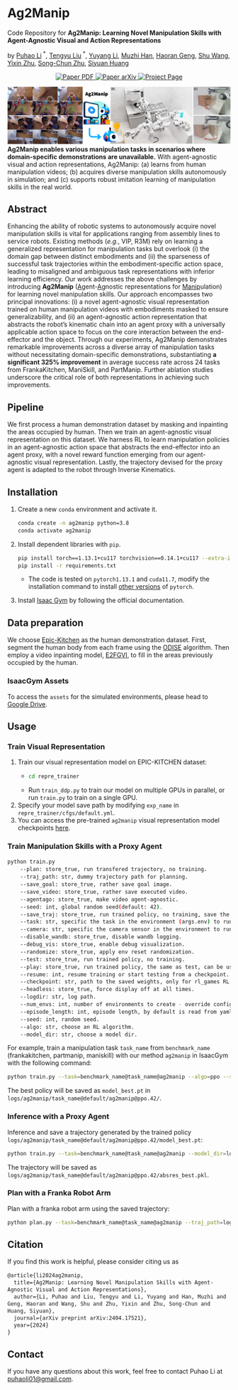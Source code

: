 # Ag2Manip
Code Repository for **Ag2Manip: Learning Novel Manipulation Skills with Agent-Agnostic Visual and Action Representations**

by [Puhao Li](https://xiaoyao-li.github.io/)<sup> *</sup>, [Tengyu Liu](http://tengyu.ai/)<sup> *</sup>, [Yuyang Li](https://blog.aidenli.net/), [Muzhi Han](https://sites.google.com/view/muzhihan/home), [Haoran Geng](https://geng-haoran.github.io/), [Shu Wang](https://github.com/AssassinWS), [Yixin Zhu](https://yzhu.io/), [Song-Chun Zhu](https://zhusongchun.net/), [Siyuan Huang](https://siyuanhuang.com/)

<p align="center">
    <a href='https://xiaoyao-li.github.io/research/ag2manip/pdf/ag2manip_compressed.pdf'>
      <img src='https://img.shields.io/badge/Paper-PDF-red?style=plastic&logo=adobeacrobatreader&logoColor=red' alt='Paper PDF'>
    </a>
    <a href='https://arxiv.org/abs/2404.17521'>
      <img src='https://img.shields.io/badge/Paper-arXiv-green?style=plastic&logo=arXiv&logoColor=green' alt='Paper arXiv'>
    </a>
    <a href='https://xiaoyao-li.github.io/research/ag2manip/'>
      <img src='https://img.shields.io/badge/Project-Page-blue?style=plastic&logo=Google%20chrome&logoColor=blue' alt='Project Page'>
    </a>
</p>

![Teaser](./assets/readme/teaser.png)
**Ag2Manip enables various manipulation tasks in scenarios where domain-specific demonstrations are unavailable.** With agent-agnostic visual and action representations, Ag2Manip: (a) learns from human manipulation videos; (b) acquires diverse manipulation skills autonomously in simulation; and (c) supports robust imitation learning of manipulation skills in the real world.

## Abstract
Enhancing the ability of robotic systems to autonomously acquire novel manipulation skills is vital for applications ranging from assembly lines to service robots. Existing methods (*e.g.*, VIP, R3M) rely on learning a generalized representation for manipulation tasks but overlook (i) the domain gap between distinct embodiments and (ii) the sparseness of successful task trajectories within the embodiment-specific action space, leading to misaligned and ambiguous task representations with inferior learning efficiency. Our work addresses the above challenges by introducing **Ag2Manip** (<ins>Ag</ins>ent-<ins>Ag</ins>nostic representations for <ins>Manip</ins>ulation) for learning novel manipulation skills. Our approach encompasses two principal innovations: (i) a novel agent-agnostic visual representation trained on human manipulation videos with embodiments masked to ensure generalizability, and (ii) an agent-agnostic action representation that abstracts the robot’s kinematic chain into an agent proxy with a universally applicable action space to focus on the core interaction between the end-effector and the object. Through our experiments, Ag2Manip demonstrates remarkable improvements across a diverse array of manipulation tasks without necessitating domain-specific demonstrations, substantiating **a significant 325% improvement** in average success rate across 24 tasks from FrankaKitchen, ManiSkill, and PartManip. Further ablation studies underscore the critical role of both representations in achieving such improvements.


## Pipeline
We first process a human demonstration dataset by masking and inpainting the areas occupied by human. Then we train an agent-agnostic visual representation on this dataset. We harness RL to learn manipulation policies in an agent-agnostic action space that abstracts the end-effector into an agent proxy, with a novel reward function emerging from our agent-agnostic visual representation. Lastly, the trajectory devised for the proxy agent is adapted to the robot through Inverse Kinematics.

## Installation
1. Create a new `conda` environment and activate it.
    ```bash
    conda create -n ag2manip python=3.8
    conda activate ag2manip
    ```

2. Install dependent libraries with `pip`.
    ```bash
    pip install torch==1.13.1+cu117 torchvision==0.14.1+cu117 --extra-index-url https://download.pytorch.org/whl/cu117
    pip install -r requirements.txt
    ```
    - The code is tested on `pytorch1.13.1` and `cuda11.7`, modify the installation command to install [other versions](https://pytorch.org/get-started/previous-versions/) of `pytorch`.

3. Install [Isaac Gym](https://developer.nvidia.com/isaac-gym) by following the official documentation.

## Data preparation
We choose [Epic-Kitchen](https://epic-kitchens.github.io/2024) as the human demonstration dataset. First, segment the human body from each frame using the [ODISE](https://github.com/NVlabs/ODISE) algorithm. Then employ a video inpainting model, [E2FGVI](https://github.com/MCG-NKU/E2FGVI), to fill in the areas previously occupied by the human.

###  IsaacGym Assets
To access the `assets` for the simulated environments, please head to [Google Drive](https://drive.google.com/drive/folders/1UTjoDfYpgClHg2e1vo6KHC4EPcjC7CIo?usp=drive_link).

## Usage
### Train Visual Representation
1. Train our visual representation model on EPIC-KITCHEN dataset:
   - ``` bash
     cd repre_trainer
   - Run `train_ddp.py` to train our model on multiple GPUs in parallel, or run `train.py` to train on a single GPU.
2. Specify your model save path by modifying `exp_name` in `repre_trainer/cfgs/default.yml`.
3. You can access the pre-trained `ag2manip` visual representation model checkpoints [here](https://drive.google.com/drive/folders/1UTjoDfYpgClHg2e1vo6KHC4EPcjC7CIo?usp=drive_link).

### Train Manipulation Skills with a Proxy Agent
```bash
python train.py
    --plan: store_true, run transfered trajectory, no training.
    --traj_path: str, dummy trajectory path for planning.
    --save_goal: store_true, rather save goal image.
    --save_video: store_true, rather save executed video.
    --agentago: store_true, make video agent-agnostic.
    --seed: int, global random seed(default: 42).
    --save_traj: store_true, run trained policy, no training, save the test result.
    --task: str, specific the task in the environment (args.env) to run.
    --camera: str, specific the camera sensor in the environment to run.
    --disable_wandb: store_true, disable wandb logging.
    --debug_vis: store_true, enable debug visualization.
    --randomize: store_true, apply env reset randomization.
    --test: store_true, run trained policy, no training.
    --play: store_true, run trained policy, the same as test, can be used only by rl_games RL library.
    --resume: int, resume training or start testing from a checkpoint.
    --checkpoint: str, path to the saved weights, only for rl_games RL library.
    --headless: store_true, force display off at all times.
    --logdir: str, log path.
    --num_envs: int, number of environments to create - override config file.
    --episode_length: int, episode length, by default is read from yaml config.
    --seed: int, random seed.
    --algo: str, choose an RL algorithm.
    --model_dir: str, choose a model dir.
```

For example, train a manipulation task `task_name` from `benchmark_name` (frankakitchen, partmanip, maniskill) with our method `ag2manip` in IsaacGym with the following command:
```bash
python train.py --task=benchmark_name@task_name@ag2manip --algo=ppo --seed=42 --cfg_train=cfgs/algo/ppo/manipulation.yaml --disable_wandb --camera=default
```
The best policy will be saved as `model_best.pt` in `logs/ag2manip/task_name@default/ag2manip@ppo.42/`.
   
### Inference with a Proxy Agent
Inference and save a trajectory generated by the trained policy `logs/ag2manip/task_name@default/ag2manip@ppo.42/model_best.pt`:
```bash
python train.py --task=benchmark_name@task_name@ag2manip --model_dir=logs/ag2manip/task_name@default/ag2manip@ppo.42/model_best.pt --test --save_traj --algo=ppo --cfg_train=cfgs/algo/ppo/manipulation.yaml --camera=default --seed=0 --disable_wandb
```
The trajectory will be saved as `logs/ag2manip/task_name@default/ag2manip@ppo.42/absres_best.pkl`.

### Plan with a Franka Robot Arm
Plan with a franka robot arm using the saved trajectory:
```bash
python plan.py --task=benchmark_name@task_name@ag2manip --traj_path=logs/ag2manip/task_name@default/ag2manip@ppo.42/absres_best.pkl --pipeline=cpu --algo=ppo --cfg_train=cfgs/algo/ppo/manipulation.yaml --disable_wandb --camera=default
```

## Citation
If you find this work is helpful, please consider citing us as
```
@article{li2024ag2manip,
  title={Ag2Manip: Learning Novel Manipulation Skills with Agent-Agnostic Visual and Action Representations},
  author={Li, Puhao and Liu, Tengyu and Li, Yuyang and Han, Muzhi and Geng, Haoran and Wang, Shu and Zhu, Yixin and Zhu, Song-Chun and Huang, Siyuan},
  journal={arXiv preprint arXiv:2404.17521},
  year={2024}
}
```


## Contact
If you have any questions about this work, feel free to contact Puhao Li at puhaoli01@gmail.com.
